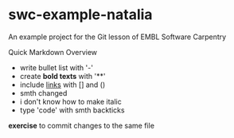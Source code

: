 # swc-example-natalia
An example project for the Git lesson of EMBL Software Carpentry

Quick Markdown Overview

- write bullet list with '-'
- create **bold texts** with '**'
- include [links](https://embl.de) with [] and ()
- smth changed
- i don't know how to make italic
- type 'code' with smth backticks

**exercise** to commit changes to the same file
